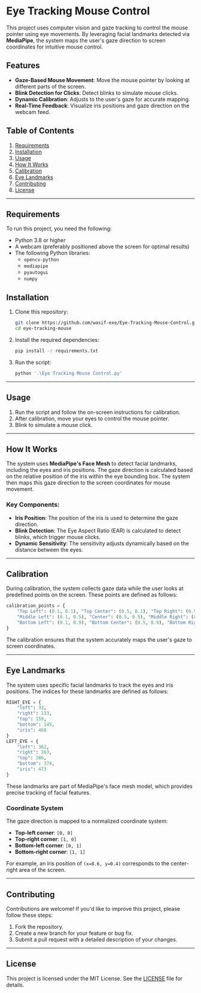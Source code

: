 # Eye Tracking Mouse Control

This project uses computer vision and gaze tracking to control the mouse pointer using eye movements. By leveraging facial landmarks detected via **MediaPipe**, the system maps the user's gaze direction to screen coordinates for intuitive mouse control.

## Features

- **Gaze-Based Mouse Movement**: Move the mouse pointer by looking at different parts of the screen.
- **Blink Detection for Clicks**: Detect blinks to simulate mouse clicks.
- **Dynamic Calibration**: Adjusts to the user's gaze for accurate mapping.
- **Real-Time Feedback**: Visualize iris positions and gaze direction on the webcam feed.

## Table of Contents

1. [Requirements](#requirements)
2. [Installation](#installation)
3. [Usage](#usage)
4. [How It Works](#how-it-works)
5. [Calibration](#calibration)
6. [Eye Landmarks](#eye-landmarks)
7. [Contributing](#contributing)
8. [License](#license)

---

## Requirements

To run this project, you need the following:

- Python 3.8 or higher
- A webcam (preferably positioned above the screen for optimal results)
- The following Python libraries:
  - `opencv-python`
  - `mediapipe`
  - `pyautogui`
  - `numpy`

## Installation

1. Clone this repository:

   ```bash
   git clone https://github.com/wasif-exe/Eye-Tracking-Mouse-Control.git
   cd eye-tracking-mouse
   ```

2. Install the required dependencies:

   ```bash
   pip install -r requirements.txt
   ```

3. Run the script:
   ```bash
   python '.\Eye Tracking Mouse Control.py'
   ```

---

## Usage

1. Run the script and follow the on-screen instructions for calibration.
2. After calibration, move your eyes to control the mouse pointer.
3. Blink to simulate a mouse click.

---

## How It Works

The system uses **MediaPipe's Face Mesh** to detect facial landmarks, including the eyes and iris positions. The gaze direction is calculated based on the relative position of the iris within the eye bounding box. The system then maps this gaze direction to the screen coordinates for mouse movement.

### Key Components:

- **Iris Position**: The position of the iris is used to determine the gaze direction.
- **Blink Detection**: The Eye Aspect Ratio (EAR) is calculated to detect blinks, which trigger mouse clicks.
- **Dynamic Sensitivity**: The sensitivity adjusts dynamically based on the distance between the eyes.

---

## Calibration

During calibration, the system collects gaze data while the user looks at predefined points on the screen. These points are defined as follows:

```python
calibration_points = {
    "Top Left": (0.1, 0.1), "Top Center": (0.5, 0.1), "Top Right": (0.9, 0.1),
    "Middle Left": (0.1, 0.5), "Center": (0.5, 0.5), "Middle Right": (0.9, 0.5),
    "Bottom Left": (0.1, 0.9), "Bottom Center": (0.5, 0.9), "Bottom Right": (0.9, 0.9)
}
```

The calibration ensures that the system accurately maps the user's gaze to screen coordinates.

---

## Eye Landmarks

The system uses specific facial landmarks to track the eyes and iris positions. The indices for these landmarks are defined as follows:

```python
RIGHT_EYE = {
    "left": 33,
    "right": 133,
    "top": 159,
    "bottom": 145,
    "iris": 468
}
LEFT_EYE = {
    "left": 362,
    "right": 263,
    "top": 386,
    "bottom": 374,
    "iris": 473
}
```

These landmarks are part of MediaPipe's face mesh model, which provides precise tracking of facial features.

### Coordinate System

The gaze direction is mapped to a normalized coordinate system:

- **Top-left corner**: `[0, 0]`
- **Top-right corner**: `[1, 0]`
- **Bottom-left corner**: `[0, 1]`
- **Bottom-right corner**: `[1, 1]`

For example, an iris position of `(x=0.6, y=0.4)` corresponds to the center-right area of the screen.

---

## Contributing

Contributions are welcome! If you'd like to improve this project, please follow these steps:

1. Fork the repository.
2. Create a new branch for your feature or bug fix.
3. Submit a pull request with a detailed description of your changes.

---

## License

This project is licensed under the MIT License. See the [LICENSE](LICENSE) file for details.
